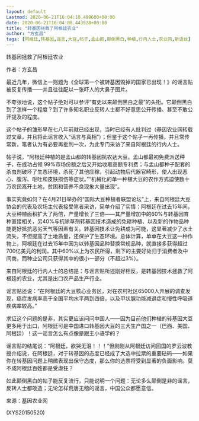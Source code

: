 ```yaml
---
layout: default
Lastmod: 2020-06-21T16:04:10.489680+00:00
date: 2020-06-21T16:04:08.443928+00:00
title: "转基因拯救了阿根廷农业"
author: "方玄昌"
tags: [阿根廷,转基因,谣言,大豆,帖子,孟山都,颠倒黑白,种植,行内人士,农业网,新语丝]
---
```


转基因拯救了阿根廷农业

作者：方玄昌

最近几年，微信上一则题为《全球第一个被转基因毁掉的国家已出现！》的谣言贴被反复传播——并且往往配以一张吓人的大鼻子图片。

不夸张地说，这个帖子绝对可以参评“有史以来颠倒黑白之最”的头衔。它颠倒黑白到了怎样一个程度？到了许多知名职业反转人士都不好意思公开传播、甚至不敢公开提及的程度。

这个帖子的雏形早在七八年前就已经出现，当时已经有人批判过（基因农业网转载过文章，并且将此谣言收入“谣言与真相”）；但鉴于这个帖子一再传播，并且常传常新，笔者认为有必要再批判一次，为此专门采访了来自阿根廷的行内人士。

帖子说，“阿根廷种植的是孟山都的转基因抗农达大豆。孟山都最初免费派送种子，在成功占领 99%市场份额之后又开始收取高额专利费；与孟山都种子配套的杀虫剂破坏了生态环境，杀死了其他庄稼，引起动物后代器官畸形，使人出现恶心、腹泻、呕吐和皮肤损伤等症状。”“机械化的单一种植大豆的农作方式迫使数十万农民离开土地，贫困和营养不良现象大量出现”。

事实究竟如何？在4月21日举办的“国际大豆种植者联盟论坛”上，来自阿根廷大豆协会的代表及农场主代表接受笔者采访，简单介绍了实情：阿根廷在过去15年间，大豆种植面积扩大了两倍，产量增长了三倍——其产量增加中的60%与转基因育种直接相关，另40%与抗除草剂转基因技术造成的免耕种植、以及新的作物品种能更好抵抗恶劣天气等因素有关。转基因技术让免耕成为可能，这显著减少了水土流失，不但提高了土地质量，还保护了生态环境。总体计算，单单在大豆这一种作物上，阿根廷在过去15年中因为以转基因品种替换常规品种，就直接多获得超过700亿美元的利润，其中60%以上为农民所得，剩下的主要好处归于消费者及中间商，而种业公司只获得其中的很小一部分（不超过3%）。

来自阿根廷的行内人士的总结是：与谣言贴所述刚好相反，是转基因技术拯救了阿根廷的农业，尤其是出口农产品生产行业。

谣言贴还说：“在阿根廷的大豆核心业务区，对在农村社区65000人开展的调查发现，癌症发病率高于全国平均水平两到四倍，以及甲状腺功能减退症和慢性呼吸道疾病率较高。”

求证这个问题的是非，其实更应该问问中国人——因为目前他们种植的转基因大豆更多用于出口，阿根廷可是中国进口转基因大豆的三大生产国之一（巴西、美国、阿根廷）！这一谣言怎么有点像是跟王小语学的？

谣言贴的结尾说：“阿根廷，欲哭无泪！！！”但刚刚从阿根廷访问回国的罗云波教授介绍说，在阿根廷，对于转基因的态度已经成了大选中拉票的重要砝码——如果你在转基因问题上稍微表现出保守态度，那么你的选票将受到显著的负面影响。莫不成阿根廷百姓都是受虐狂？

如此颠倒黑白的帖子能反复流行，只能说明一个问题：无论多么颠倒是非的谣言，反转人士都敢造；无论怎样荒唐无稽的谣言，中国公众都愿意信。

来源：基因农业网

(XYS20150520)

